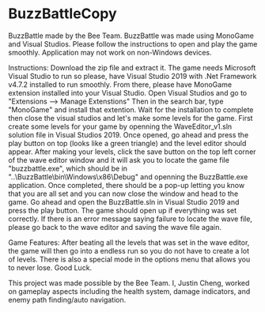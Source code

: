 # BuzzBattleCopy
BuzzBattle made by the Bee Team. BuzzBattle was made using MonoGame and Visual Studios. Please follow the instructions to open and play the game smoothly. Application may not work on non-Windows devices.

Instructions: Download the zip file and extract it. The game needs Microsoft Visual Studio to run so please, have Visual Studio 2019 with .Net Framework v4.7.2 installed to run smoothly. From there, please have MonoGame extension installed into your Visual Studio. Open Visual Studios and go to "Extensions --> Manage Extenstions" Then in the search bar, type "MonoGame" and install that extention. Wait for the installation to complete then close the visual studios and let's make some levels for the game. First create some levels for your game by openning the WaveEditor_v1.sln solution file in Visual Studios 2019. Once opened, go ahead and press the play button on top (looks like a green triangle) and the level editor should appear. After making your levels, click the save button on the top left corner of the wave editor window and it will ask you to locate the game file "buzzbattle.exe", which should be in "..\BuzzBattle\bin\Windows\x86\Debug" and openning the BuzzBattle.exe application. Once completed, there should be a pop-up letting you know that you are all set and you can now close the window and head to the game. Go ahead and open the BuzzBattle.sln in Visual Studio 2019 and press the play button. The game should open up if everything was set  correctly. If there is an error message saying failure to locate the wave file, please go back to the wave editor and saving the wave file again. 

Game Features: After beating all the levels that was set in the wave editor, the game will then go into a endless run so you do not have to create a lot of levels. There is also a special mode in the options menu that allows you to never lose. Good Luck.

This project was made possible by the Bee Team. I, Justin Cheng, worked on gameplay aspects including the health system, damage indicators, and enemy path finding/auto navigation. 
